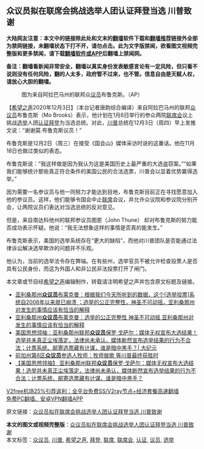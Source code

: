  <h2>众议员拟在联席会挑战选举人团认证拜登当选 川普致谢</h2> <p class="notice"><b>大陆网友注意：本文中的链接除此处和文末的<a href="https://github.com/bannedbook/fanqiang" >翻墙</a>软件下载和<a href="https://github.com/killgcd/justmysocks/blob/master/README.md">翻墙推荐</a>链接外全部为禁网链接，未翻墙状态下打不开，请勿点击。此为文字版禁闻，欲看图文视频完整版和更多禁闻，请下载<a href="https://github.com/bannedbook/fanqiang">翻墙软件或APP</a>后翻墙上禁闻网。</p><p>备注：翻墙看新闻非常安全，翻墙以真实身份发表敏感言论有一定风险，但只看不说则没有任何风险，翻的人太多，政府管不过来，也不管。信息自由是天赋人权，请放心大胆的翻墙。</b></p>  <div class="entry"> <figure><figcaption>图为来自阿拉巴马州的联邦众<a href="https://www.bannedbook.org/bnews/tag/%e8%ae%ae%e5%91%98/" class="st_tag internal_tag" rel="tag" title="标签 议员 下的日志">议员</a>布鲁克斯。（AP）</figcaption></figure> <p>【<span class='wp_keywordlink_affiliate'><a href="https://www.soundofhope.org" title="希望之声" target="_blank">希望之声</a></span>2020年12月3日】（本台记者唐韵综合编译）来自阿拉巴马州的联邦<a href="https://www.bannedbook.org/bnews/tag/%E4%BC%97%E8%AE%AE%E5%91%98/" class="st_tag internal_tag" rel="tag" title="标签 众议员 下的日志">众议员</a>布鲁克斯（Mo Brooks）表示，他计划在1月6日举行的参众两院<a href="https://www.bannedbook.org/bnews/tag/%E8%81%94%E5%B8%AD%E4%BC%9A/" class="st_tag internal_tag" rel="tag" title="标签 联席会 下的日志">联席会</a>议上挑战<a href="https://www.bannedbook.org/bnews/tag/%e9%80%89%e4%b8%be/" class="st_tag internal_tag" rel="tag" title="标签 选举 下的日志">选举</a>人团<a href="https://www.bannedbook.org/bnews/tag/%E8%AE%A4%E8%AF%81/" class="st_tag internal_tag" rel="tag" title="标签 认证 下的日志">认证</a><a href="https://www.bannedbook.org/bnews/tag/%e6%8b%9c%e7%99%bb/" class="st_tag internal_tag" rel="tag" title="标签 拜登 下的日志">拜登</a>为当选总统。对此，<a href="https://www.bannedbook.org/bnews/tag/%e5%b7%9d%e6%99%ae/" class="st_tag internal_tag" rel="tag" title="标签 川普 下的日志">川普</a>总统在12月3日（周四）早上发推文说：“谢谢莫.布鲁克斯议员！”</p> <p></p> <p>布鲁克斯是12月2日（周三）在接受《国会山》媒体采访时说的这番话。他在11月18日也做过类似的表态。</p>  <p>布鲁克斯说：“我这样做是因为我认为这是美国历史上最严重的大选盗窃案。”“如果我们能够统计那些真正符合条件的美国公民的合法选票，川普会以显着优势赢得选举。”</p> <p>因为需要一名参议员与他一同努力才能达到目地，布鲁克斯目前正在寻找愿意加入他的参议员。这样，他们能够令国会中止<a href="https://www.bannedbook.org/bnews/tag/%E8%81%94%E5%B8%AD/" class="st_tag internal_tag" rel="tag" title="标签 联席 下的日志">联席</a>会议，并允许众议院和参议院分别开会，让两院议员们表达对当选总统的反对意见。</p> <p>但是，来自南达科他州的联邦参议员图恩（John Thune） 却对布鲁克斯的努力能否成功表示怀疑。他说：“我无法想象这样的事情是否真的能发生。”</p>  <p>布鲁克斯表示，美国的选举系统存在“更大的缺陷”，而他对川普团队是否能通过法律诉讼解决选举欺诈的问题并不乐观。</p> <p>他认为，当前的选举法令存在弊端。在有些州，选举官员不被允许检查投票人是否具有公民身份，而这为外国人和非公民非法投票打开了闸门。</p> <p>本文章或节目经<a href="https://www.bannedbook.org/bnews/tag/%e5%b8%8c%e6%9c%9b%e4%b9%8b%e5%a3%b0/" class="st_tag internal_tag" rel="tag" title="标签 希望之声 下的日志">希望之声</a>编辑制作，转载请注明希望之声并包含原文标题及链接。</p>  <ul class='op-related-articles' title='相关阅读'> <li><a href='https://www.bannedbook.org/bnews/bannedvideo/20201203/1441205.html' target='_blank'>亚利桑那州<b>众议员</b>布莱克曼：根据我们今天所听到的数据，这个[选举投票]系统自2008年以来就已崩溃 ；选举的公正完整性，神圣不可动摇，亚利桑那州对发生的事情应该有恰当的解释</a></li> <li><a href='https://www.bannedbook.org/bnews/bannedvideo/20201203/1441175.html' target='_blank'>亚利桑那州<b>众议员</b>布莱克曼：选举的公正完整性 神圣不可动摇 亚利桑那州对发生的事情应该有恰当的解释</a></li> <li><a href='https://www.bannedbook.org/bnews/cbnews/20201202/1440640.html' target='_blank'>美国思想领袖：亚利桑那州联邦<b>众议员</b>保罗·戈萨尔：媒体无权宣布大选结果！选举并未真正尘埃落定，法律尚未承认，媒体断然宣布选举结果的行为不合法；计票系统、邮寄选票藏有计谋，谁是暗中黑手？| 大纪元</a></li> <li><a href='https://www.bannedbook.org/bnews/bannedvideo/20201202/1440443.html' target='_blank'>前加州第6区<b>众议员</b>参选人牧师：牧师做歌 等川普最终获胜时</a></li> <li><a href='https://www.bannedbook.org/bnews/bannedvideo/20201128/1438456.html' target='_blank'>【美国思想领袖】 亚利桑那州联邦<b>众议员</b>保罗·戈萨尔：媒体无权宣布大选结果！选举并未真正尘埃落定，法律尚未承认，媒体断然宣布选举结果的行为不合法；计票系统、邮寄选票藏有计谋，谁是暗中黑手？</a></li> </ul> <p class="texttj"> <a href="https://github.com/bannedbook/fanqiang/wiki/V2ray%E6%9C%BA%E5%9C%BA" target="_blank">V2free机场25%引荐返利：全平台免费SS/V2ray节点+经济套餐高速翻墙</a><br/> <a href="https://github.com/bannedbook/fanqiang/wiki/%E7%A6%81%E9%97%BB%E7%BD%91%E5%AE%89%E5%8D%93%E7%BF%BB%E5%A2%99%E6%96%B0%E9%97%BBAPP" target="_blank">免费PC翻墙、安卓VPN翻墙APP</a></p><p>原文链接：<a class="src_link"  href="https://www.soundofhope.org/post/449797" target="_blank">众议员拟在联席会挑战选举人团认证拜登当选 川普致谢</a></p><a name='sharetosocial'></a>       <div><b>本文的图文或视频完整版</b>：<a href='https://www.bannedbook.org/bnews/comments/20201204/1441675.html'>众议员拟在联席会挑战选举人团认证拜登当选 川普致谢</a></div>  </div><!--END ENTRY--> <div class="postfooter"> <div>本文标签：<a href="https://www.bannedbook.org/bnews/tag/%E4%BC%97%E8%AE%AE%E5%91%98/" rel="tag">众议员</a>, <a href="https://www.bannedbook.org/bnews/tag/%e5%b7%9d%e6%99%ae/" rel="tag">川普</a>, <a href="https://www.bannedbook.org/bnews/tag/%e5%b8%8c%e6%9c%9b%e4%b9%8b%e5%a3%b0/" rel="tag">希望之声</a>, <a href="https://www.bannedbook.org/bnews/tag/%e6%8b%9c%e7%99%bb/" rel="tag">拜登</a>, <a href="https://www.bannedbook.org/bnews/tag/%E8%81%94%E5%B8%AD/" rel="tag">联席</a>, <a href="https://www.bannedbook.org/bnews/tag/%E8%81%94%E5%B8%AD%E4%BC%9A/" rel="tag">联席会</a>, <a href="https://www.bannedbook.org/bnews/tag/%E8%AE%A4%E8%AF%81/" rel="tag">认证</a>, <a href="https://www.bannedbook.org/bnews/tag/%e8%ae%ae%e5%91%98/" rel="tag">议员</a>, <a href="https://www.bannedbook.org/bnews/tag/%e9%80%89%e4%b8%be/" rel="tag">选举</a></div>  </div><!--END POSTFOOTER--> 